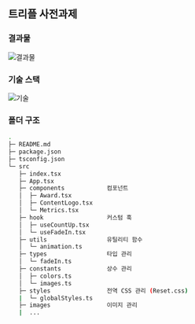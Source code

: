 ## 트리플 사전과제

### 결과물

![결과물](https://github.com/zhsks528/TRIPLE_Homework/blob/master/README_resouces/result.gif)

### 기술 스택

![기술](https://github.com/zhsks528/TRIPLE_Homework/blob/master/README_resouces/tech.png)

### 폴더 구조

```bash
.
├─ README.md
├─ package.json
├─ tsconfig.json
└─ src
   ├─ index.tsx
   ├─ App.tsx
   ├─ components        	컴포넌트
   │  ├─ Award.tsx       	
   │  ├─ ContentLogo.tsx    
   │  └─ Metrics.tsx        
   ├─ hook             		커스텀 훅
   │  ├─ useCountUp.tsx
   │  └─ useFadeIn.tsx
   ├─ utils             	유틸리티 함수
   │  └─ animation.ts
   ├─ types            		타입 관리
   │  └─ fadeIn.ts
   ├─ constants             상수 관리
   │  ├─ colors.ts
   │  └─ images.ts   
   ├─ styles           		전역 CSS 관리 (Reset.css)
   |  └─ globalStyles.ts
   ├─ images               	이미지 관리
   |  ...
```

